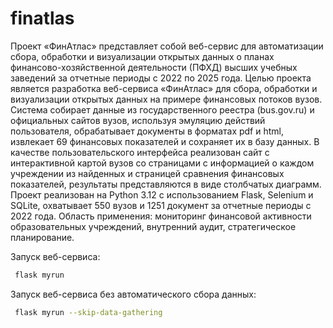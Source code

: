 # finatlas
Проект «ФинАтлас» представляет собой веб-сервис для автоматизации сбора, обработки и визуализации открытых данных о планах финансово-хозяйственной деятельности (ПФХД) высших учебных заведений за отчетные периоды с 2022 по 2025 года. Целью проекта является разработка веб-сервиса «ФинАтлас» для сбора, обработки и визуализации открытых данных на примере финансовых потоков вузов. Система собирает данные из государственного реестра (bus.gov.ru) и официальных сайтов вузов, используя эмуляцию действий пользователя, обрабатывает документы в форматах pdf и html, извлекает 69 финансовых показателей и сохраняет их в базу данных. В качестве пользовательского интерфейса реализован сайт с интерактивной картой вузов со страницами с информацией о каждом учреждении из найденных и страницей сравнения финансовых показателей, результаты представляются в виде столбчатых диаграмм. Проект реализован на Python 3.12 с использованием Flask, Selenium и SQLite, охватывает 550 вузов и 1251 документ за отчетные периоды с 2022 года. Область применения: мониторинг финансовой активности образовательных учреждений, внутренний аудит, стратегическое планирование.

Запуск веб-сервиса:
```bash
 flask myrun
```

Запуск веб-сервиса без автоматического сбора данных:
```bash
 flask myrun --skip-data-gathering
```
